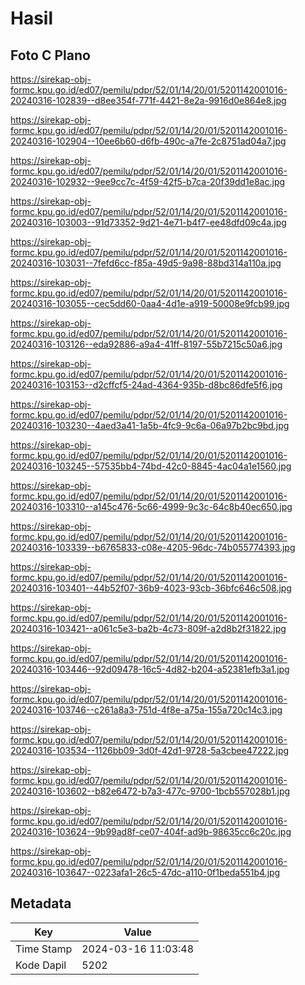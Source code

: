 # Hasil

## Foto C Plano

https://sirekap-obj-formc.kpu.go.id/ed07/pemilu/pdpr/52/01/14/20/01/5201142001016-20240316-102839--d8ee354f-771f-4421-8e2a-9916d0e864e8.jpg

https://sirekap-obj-formc.kpu.go.id/ed07/pemilu/pdpr/52/01/14/20/01/5201142001016-20240316-102904--10ee6b60-d6fb-490c-a7fe-2c8751ad04a7.jpg

https://sirekap-obj-formc.kpu.go.id/ed07/pemilu/pdpr/52/01/14/20/01/5201142001016-20240316-102932--9ee9cc7c-4f59-42f5-b7ca-20f39dd1e8ac.jpg

https://sirekap-obj-formc.kpu.go.id/ed07/pemilu/pdpr/52/01/14/20/01/5201142001016-20240316-103003--91d73352-9d21-4e71-b4f7-ee48dfd09c4a.jpg

https://sirekap-obj-formc.kpu.go.id/ed07/pemilu/pdpr/52/01/14/20/01/5201142001016-20240316-103031--7fefd6cc-f85a-49d5-9a98-88bd314a110a.jpg

https://sirekap-obj-formc.kpu.go.id/ed07/pemilu/pdpr/52/01/14/20/01/5201142001016-20240316-103055--cec5dd60-0aa4-4d1e-a919-50008e9fcb99.jpg

https://sirekap-obj-formc.kpu.go.id/ed07/pemilu/pdpr/52/01/14/20/01/5201142001016-20240316-103126--eda92886-a9a4-41ff-8197-55b7215c50a6.jpg

https://sirekap-obj-formc.kpu.go.id/ed07/pemilu/pdpr/52/01/14/20/01/5201142001016-20240316-103153--d2cffcf5-24ad-4364-935b-d8bc86dfe5f6.jpg

https://sirekap-obj-formc.kpu.go.id/ed07/pemilu/pdpr/52/01/14/20/01/5201142001016-20240316-103230--4aed3a41-1a5b-4fc9-9c6a-06a97b2bc9bd.jpg

https://sirekap-obj-formc.kpu.go.id/ed07/pemilu/pdpr/52/01/14/20/01/5201142001016-20240316-103245--57535bb4-74bd-42c0-8845-4ac04a1e1560.jpg

https://sirekap-obj-formc.kpu.go.id/ed07/pemilu/pdpr/52/01/14/20/01/5201142001016-20240316-103310--a145c476-5c66-4999-9c3c-64c8b40ec650.jpg

https://sirekap-obj-formc.kpu.go.id/ed07/pemilu/pdpr/52/01/14/20/01/5201142001016-20240316-103339--b6765833-c08e-4205-96dc-74b055774393.jpg

https://sirekap-obj-formc.kpu.go.id/ed07/pemilu/pdpr/52/01/14/20/01/5201142001016-20240316-103401--44b52f07-36b9-4023-93cb-36bfc646c508.jpg

https://sirekap-obj-formc.kpu.go.id/ed07/pemilu/pdpr/52/01/14/20/01/5201142001016-20240316-103421--a061c5e3-ba2b-4c73-809f-a2d8b2f31822.jpg

https://sirekap-obj-formc.kpu.go.id/ed07/pemilu/pdpr/52/01/14/20/01/5201142001016-20240316-103446--92d09478-16c5-4d82-b204-a52381efb3a1.jpg

https://sirekap-obj-formc.kpu.go.id/ed07/pemilu/pdpr/52/01/14/20/01/5201142001016-20240316-103746--c261a8a3-751d-4f8e-a75a-155a720c14c3.jpg

https://sirekap-obj-formc.kpu.go.id/ed07/pemilu/pdpr/52/01/14/20/01/5201142001016-20240316-103534--1126bb09-3d0f-42d1-9728-5a3cbee47222.jpg

https://sirekap-obj-formc.kpu.go.id/ed07/pemilu/pdpr/52/01/14/20/01/5201142001016-20240316-103602--b82e6472-b7a3-477c-9700-1bcb557028b1.jpg

https://sirekap-obj-formc.kpu.go.id/ed07/pemilu/pdpr/52/01/14/20/01/5201142001016-20240316-103624--9b99ad8f-ce07-404f-ad9b-98635cc6c20c.jpg

https://sirekap-obj-formc.kpu.go.id/ed07/pemilu/pdpr/52/01/14/20/01/5201142001016-20240316-103647--0223afa1-26c5-47dc-a110-0f1beda551b4.jpg


## Metadata

| Key        | Value               |
| ---------- | ------------------- |
| Time Stamp | 2024-03-16 11:03:48 |
| Kode Dapil | 5202                |



